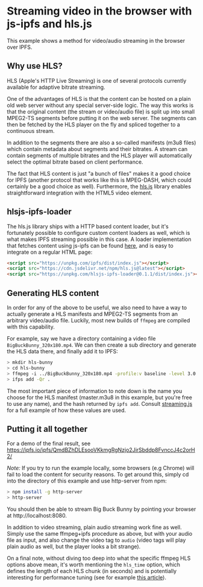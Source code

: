 # Streaming video in the browser with js-ipfs and hls.js

This example shows a method for video/audio streaming in the browser over IPFS.

## Why use HLS?
HLS (Apple's HTTP Live Streaming) is one of several protocols currently available for adaptive bitrate streaming.

One of the advantages of HLS is that the content can be hosted on a plain old web server without any special server-side logic. The way this works is that the original content (the stream or video/audio file) is split up into small MPEG2-TS segments before putting it on the web server. The segments can then be fetched by the HLS player on the fly and spliced together to a continuous stream.

In addition to the segments there are also a so-called manifests (m3u8 files) which contain metadata about segments and their bitrates. A stream can contain segments of multiple bitrates and the HLS player will automatically select the optimal bitrate based on client performance.

The fact that HLS content is just "a bunch of files" makes it a good choice for IPFS (another protocol that works like this is MPEG-DASH, which could certainly be a good choice as well). Furthermore, the [hls.js](https://github.com/video-dev/hls.js) library enables straightforward integration with the HTML5 video element.

## hlsjs-ipfs-loader
The hls.js library ships with a HTTP based content loader, but it's fortunately possible to configure custom content loaders as well, which is what makes IPFS streaming possible in this case. A loader implementation that fetches content using js-ipfs can be found [here](https://www.npmjs.com/package/hlsjs-ipfs-loader), and is easy to integrate on a regular HTML page:

```html
<script src="https://unpkg.com/ipfs/dist/index.js"></script>
<script src="https://cdn.jsdelivr.net/npm/hls.js@latest"></script>
<script src="https://unpkg.com/hlsjs-ipfs-loader@0.1.1/dist/index.js"></script>
```

## Generating HLS content
In order for any of the above to be useful, we also need to have a way to actually generate a HLS manifests and MPEG2-TS segments from an arbitrary video/audio file. Luckily, most new builds of `ffmpeg` are compiled with this capability.

For example, say we have a directory containing a video file `BigBuckBunny_320x180.mp4`. We can then create a sub directory and generate the HLS data there, and finally add it to IPFS:

```bash
> mkdir hls-bunny
> cd hls-bunny
> ffmpeg -i ../BigBuckBunny_320x180.mp4 -profile:v baseline -level 3.0 -start_number 0 -hls_time 5 -hls_list_size 0 -f hls master.m3u8
> ifps add -Qr .
```

The most important piece of information to note down is the name you choose for the HLS manifest (master.m3u8 in this example, but you're free to use any name), and the hash returned by `ipfs add`. Consult [streaming.js](streaming.js) for a full example of how these values are used.

## Putting it all together

For a demo of the final result, see https://ipfs.io/ipfs/QmdBZhDLEsooVKkmgRgNzjo2JirSbddp8FvnccJ4c2orH2/

*Note:* If you try to run the example locally, some browsers (e.g Chrome) will fail to load the content for security reasons. To get around this, simply cd into the directory of this example and use http-server from npm:

```bash
> npm install -g http-server
> http-server
```

You should then be able to stream Big Buck Bunny by pointing your browser at http://localhost:8080.

In addition to video streaming, plain audio streaming work fine as well. Simply use the same ffmpeg+ipfs procedure as above, but with your audio file as input, and also change the video tag to `audio` (video tags will play plain audio as well, but the player looks a bit strange).

On a final note, without diving too deep into what the specific ffmpeg HLS options above mean, it's worth mentioning the `hls_time` option, which defines the length of each HLS chunk (in seconds) and is potentially interesting for performance tuning (see for example [this article](https://bitmovin.com/mpeg-dash-hls-segment-length/)).

